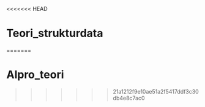 <<<<<<< HEAD
# Teori_strukturdata
=======
# Alpro_teori
>>>>>>> 21a1212f9e10ae51a2f5417ddf3c30db4e8c7ac0
